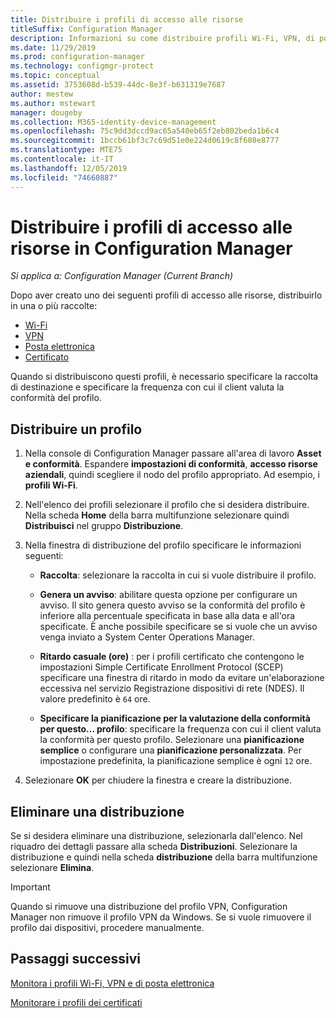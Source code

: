 ```yaml
---
title: Distribuire i profili di accesso alle risorse
titleSuffix: Configuration Manager
description: Informazioni su come distribuire profili Wi-Fi, VPN, di posta elettronica e certificato in Configuration Manager.
ms.date: 11/29/2019
ms.prod: configuration-manager
ms.technology: configmgr-protect
ms.topic: conceptual
ms.assetid: 3753608d-b539-44dc-8e3f-b631319e7687
author: mestew
ms.author: mstewart
manager: dougeby
ms.collection: M365-identity-device-management
ms.openlocfilehash: 75c9dd3dccd9ac65a540eb65f2eb802beda1b6c4
ms.sourcegitcommit: 1bccb61bf3c7c69d51e0e224d0619c8f608e8777
ms.translationtype: MTE75
ms.contentlocale: it-IT
ms.lasthandoff: 12/05/2019
ms.locfileid: "74660887"
---
```

# <a name="deploy-resource-access-profiles-in-configuration-manager"></a>Distribuire i profili di accesso alle risorse in Configuration Manager

*Si applica a: Configuration Manager (Current Branch)*

Dopo aver creato uno dei seguenti profili di accesso alle risorse, distribuirlo in una o più raccolte:

- [Wi-Fi](/configmgr/protect/deploy-use/create-wifi-profiles)
- [VPN](/configmgr/protect/deploy-use/create-vpn-profiles)
- [Posta elettronica](/configmgr/mdm/deploy-use/create-exchange-activesync-profiles)
- [Certificato](/configmgr/protect/deploy-use/create-certificate-profiles)

Quando si distribuiscono questi profili, è necessario specificare la raccolta di destinazione e specificare la frequenza con cui il client valuta la conformità del profilo.  

## <a name="deploy-a-profile"></a>Distribuire un profilo

1. Nella console di Configuration Manager passare all'area di lavoro **Asset e conformità**. Espandere **impostazioni di conformità**, **accesso risorse aziendali**, quindi scegliere il nodo del profilo appropriato. Ad esempio, i **profili Wi-Fi**.

1. Nell'elenco dei profili selezionare il profilo che si desidera distribuire. Nella scheda **Home** della barra multifunzione selezionare quindi **Distribuisci** nel gruppo **Distribuzione**.  

1. Nella finestra di distribuzione del profilo specificare le informazioni seguenti:  

    - **Raccolta**: selezionare la raccolta in cui si vuole distribuire il profilo.

    - **Genera un avviso**: abilitare questa opzione per configurare un avviso. Il sito genera questo avviso se la conformità del profilo è inferiore alla percentuale specificata in base alla data e all'ora specificate. È anche possibile specificare se si vuole che un avviso venga inviato a System Center Operations Manager.

    - **Ritardo casuale (ore)** : per i profili certificato che contengono le impostazioni Simple Certificate Enrollment Protocol (SCEP) specificare una finestra di ritardo in modo da evitare un'elaborazione eccessiva nel servizio Registrazione dispositivi di rete (NDES). Il valore predefinito è `64` ore.  

    - **Specificare la pianificazione per la valutazione della conformità per questo... profilo**: specificare la frequenza con cui il client valuta la conformità per questo profilo. Selezionare una **pianificazione semplice** o configurare una **pianificazione personalizzata**. Per impostazione predefinita, la pianificazione semplice è ogni `12` ore.

1. Selezionare **OK** per chiudere la finestra e creare la distribuzione.

## <a name="delete-a-deployment"></a>Eliminare una distribuzione

Se si desidera eliminare una distribuzione, selezionarla dall'elenco. Nel riquadro dei dettagli passare alla scheda **Distribuzioni**. Selezionare la distribuzione e quindi nella scheda **distribuzione** della barra multifunzione selezionare **Elimina**.

> [!IMPORTANT]
> Quando si rimuove una distribuzione del profilo VPN, Configuration Manager non rimuove il profilo VPN da Windows. Se si vuole rimuovere il profilo dai dispositivi, procedere manualmente.

## <a name="next-steps"></a>Passaggi successivi

[Monitora i profili Wi-Fi, VPN e di posta elettronica](/configmgr/protect/deploy-use/monitor-wifi-email-vpn-profiles)

[Monitorare i profili dei certificati](/configmgr/protect/deploy-use/monitor-certificate-profiles)
